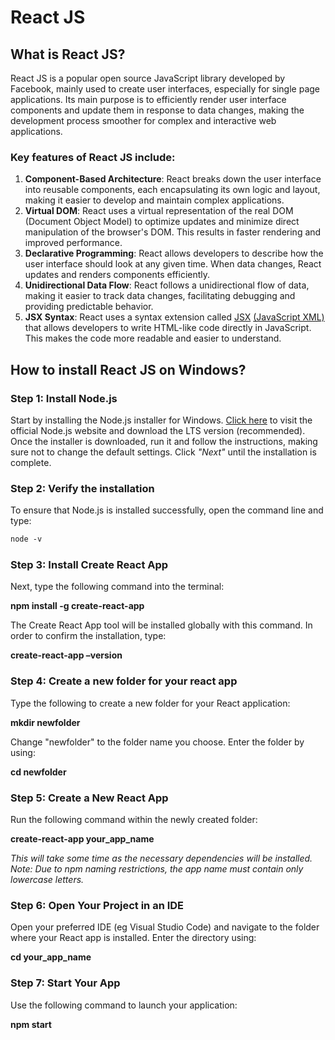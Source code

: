 # React JS

## What is React JS?

React JS is a popular open source JavaScript library developed by Facebook, mainly used to create user interfaces, especially for single page applications. Its main purpose is to efficiently render user interface components and update them in response to data changes, making the development process smoother for complex and interactive web applications.

### Key features of React JS include:

1. **Component-Based Architecture**: React breaks down the user interface into reusable components, each encapsulating its own logic and layout, making it easier to develop and maintain complex applications.
2. **Virtual DOM**: React uses a virtual representation of the real DOM (Document Object Model) to optimize updates and minimize direct manipulation of the browser's DOM. This results in faster rendering and improved performance.
3. **Declarative Programming**: React allows developers to describe how the user interface should look at any given time. When data changes, React updates and renders components efficiently.
4. **Unidirectional Data Flow**: React follows a unidirectional flow of data, making it easier to track data changes, facilitating debugging and providing predictable behavior.
5. **JSX Syntax**: React uses a syntax extension called [JSX](https://developer.mozilla.org/en-US/docs/Web/XML/Parsing_and_serializing_XML) [(JavaScript XML)](https://developer.mozilla.org/en-US/docs/Web/XML/Parsing_and_serializing_XML) that allows developers to write HTML-like code directly in JavaScript. This makes the code more readable and easier to understand.

## How to install React JS on Windows?

### Step 1: Install Node.js

Start by installing the Node.js installer for Windows. [Click here](https://nodejs.org/en) to visit the official Node.js website and download the LTS version (recommended). Once the installer is downloaded, run it and follow the instructions, making sure not to change the default settings. Click *"Next"* until the installation is complete.


### Step 2: Verify the installation

To ensure that Node.js is installed successfully, open the command line and type:

``` bash
node -v
```

### Step 3: Install Create React App

Next, type the following command into the terminal:

**npm install -g create-react-app**

The Create React App tool will be installed globally with this command. In order to confirm the installation, type:

**create-react-app –version**


### Step 4: Create a new folder for your react app

Type the following to create a new folder for your React application:

**mkdir newfolder**

Change "newfolder" to the folder name you choose. Enter the folder by using:

**cd newfolder**


### Step 5: Create a New React App

Run the following command within the newly created folder:

**create-react-app your_app_name**

*This will take some time as the necessary dependencies will be installed. Note: Due to npm naming restrictions, the app name must contain only lowercase letters.*


### Step 6: Open Your Project in an IDE

Open your preferred IDE (eg Visual Studio Code) and navigate to the folder where your React app is installed. Enter the directory using:

**cd your_app_name**


### Step 7: Start Your App

Use the following command to launch your application:

**npm start**
